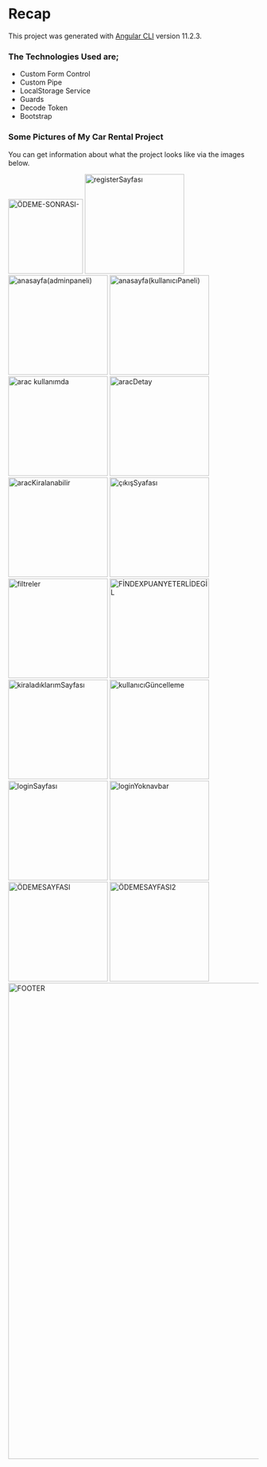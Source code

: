 # Recap

This project was generated with [Angular CLI](https://github.com/angular/angular-cli) version 11.2.3.
 ### The Technologies Used are;
<ul><li> Custom Form Control </li>
  <li>Custom Pipe</li>
  <li>LocalStorage Service</li>
  <li>Guards</li>
  <li>Decode Token</li>
  <li>Bootstrap</li>
  </ul>

 ### Some Pictures of My Car Rental Project 
You can get information about what the project looks like via the images below.
<p float="left">
<img width="150" alt="ÖDEME-SONRASI-" src="https://user-images.githubusercontent.com/72138973/113512027-790f0980-956b-11eb-916b-20b183acd13c.png"/>
<img width="200" alt="registerSayfası" src="https://user-images.githubusercontent.com/72138973/113512030-7ad8cd00-956b-11eb-8fc0-54b6cfedad68.png"/>
<img width="200" alt="anasayfa(adminpaneli)" src="https://user-images.githubusercontent.com/72138973/113512032-7b716380-956b-11eb-8431-71e576308ef4.png"/>
<img width="200" alt="anasayfa(kullanıcıPaneli)" src="https://user-images.githubusercontent.com/72138973/113512037-80361780-956b-11eb-8bfb-36eaa68f9c75.png">
<img width="200" alt="arac kullanımda" src="https://user-images.githubusercontent.com/72138973/113512039-83c99e80-956b-11eb-8908-aeedaec31166.png">
<img width="200" alt="aracDetay" src="https://user-images.githubusercontent.com/72138973/113512040-84623500-956b-11eb-86f5-1c1f4a4aca93.png">
<img width="200" alt="aracKiralanabilir" src="https://user-images.githubusercontent.com/72138973/113512043-8af0ac80-956b-11eb-8b6e-cc09f1a0cdde.png">
<img width="200" alt="çıkışSyafası" src="https://user-images.githubusercontent.com/72138973/113512044-8b894300-956b-11eb-9a90-83e7f5fa32c2.png">
<img width="200" alt="filtreler" src="https://user-images.githubusercontent.com/72138973/113512045-8cba7000-956b-11eb-9644-93191abacf34.png">
<img width="200" alt="FİNDEXPUANYETERLİDEGİL" src="https://user-images.githubusercontent.com/72138973/113512047-8f1cca00-956b-11eb-92f0-37b74ab4c5f0.png">
<img width="200" alt="kiraladıklarımSayfası" src="https://user-images.githubusercontent.com/72138973/113512048-904df700-956b-11eb-8310-b48fc3f6fb97.png">
<img width="200" alt="kullanıcıGüncelleme" src="https://user-images.githubusercontent.com/72138973/113512049-90e68d80-956b-11eb-84cb-1f50fc93c9e9.png">
<img width="200" alt="loginSayfası" src="https://user-images.githubusercontent.com/72138973/113512051-9217ba80-956b-11eb-9d43-edc369aba020.png">
<img width="200" alt="loginYoknavbar" src="https://user-images.githubusercontent.com/72138973/113512053-9348e780-956b-11eb-8694-50a722dfa1a4.png">
<img width="200" alt="ÖDEMESAYFASI" src="https://user-images.githubusercontent.com/72138973/113512058-98a63200-956b-11eb-826a-923b3db9c481.png">
<img width="200" alt="ÖDEMESAYFASI2" src="https://user-images.githubusercontent.com/72138973/113512060-99d75f00-956b-11eb-8734-83a8ae822ef3.png">
<img width="956" alt="FOOTER" src="https://user-images.githubusercontent.com/72138973/114886863-9c11a700-9e10-11eb-9fa0-3fb4bb503747.png">
  
</p>
